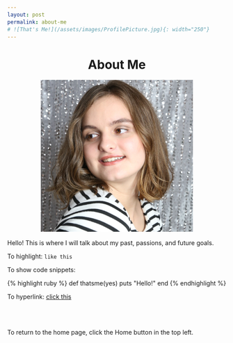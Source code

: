 ```yaml
---
layout: post
permalink: about-me
# ![That's Me!](/assets/images/ProfilePicture.jpg){: width="250"}
---
```

    
<h1 class="post-title p-name"><span class="gold"> <div style="text-align:center"> About Me </div></span></h1>

<div style="text-align: center"><img src="./assets/images/SideEyePic.jpg" width="350"></div>

Hello! This is where I will talk about my past, passions, and future goals.

To highlight: `like this`

To show code snippets:

{% highlight ruby %}
def thatsme(yes)
  puts "Hello!"
end
{% endhighlight %}

To hyperlink: [click this][hyperlink]

[hyperlink]: https://youtube.com

<br><br><br>To return to the home page, click the Home button in the top left.
